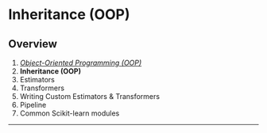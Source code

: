 # Inheritance (OOP)

## Overview
1. [_Object-Oriented Programming (OOP)_](./object-oriented-programming.md)
2. **Inheritance (OOP)**
3. Estimators
4. Transformers
5. Writing Custom Estimators & Transformers
6. Pipeline
7. Common Scikit-learn modules

---
